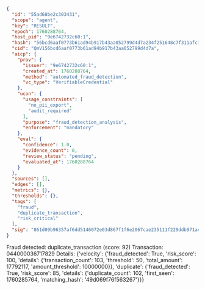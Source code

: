 ```json
{
  "id": "55ad68be2c303431",
  "scope": "agent",
  "key": "RESULT",
  "epoch": 1760288764,
  "host_pid": "9e6742732c60:1",
  "hash": "56bcd6aaf0773b61ad94b917b43aa052799d4d7a234f251648c7f311afc7259a",
  "cid": "QmV156bcd6aaf0773b61ad94b917b43aa052799d4d7a",
  "aicp": {
    "prov": {
      "issuer": "9e6742732c60:1",
      "created_at": 1760288764,
      "method": "automated_fraud_detection",
      "vc_type": "VerifiableCredential"
    },
    "ucon": {
      "usage_constraints": [
        "no_pii_export",
        "audit_required"
      ],
      "purpose": "fraud_detection_analysis",
      "enforcement": "mandatory"
    },
    "eval": {
      "confidence": 1.0,
      "evidence_count": 0,
      "review_status": "pending",
      "evaluated_at": 1760288764
    }
  },
  "sources": [],
  "edges": [],
  "metrics": {},
  "thresholds": {},
  "tags": [
    "fraud",
    "duplicate_transaction",
    "risk_critical"
  ],
  "sig": "861d09b96357af6dd5146072e03d867f1f6e2067cae235111f229ddb971acdda"
}
```

Fraud detected: duplicate_transaction (score: 92)
Transaction: 044000036717829
Details: {'velocity': {'fraud_detected': True, 'risk_score': 100, 'details': {'transaction_count': 103, 'threshold': 50, 'total_amount': 17792117, 'amount_threshold': 10000000}}, 'duplicate': {'fraud_detected': True, 'risk_score': 85, 'details': {'duplicate_count': 102, 'first_seen': 1760285764, 'matching_hash': '49d069f76f563267'}}}